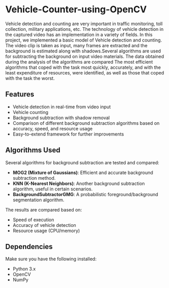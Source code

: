 # Vehicle-Counter-using-OpenCV
Vehicle detection and counting are very important in traffic monitoring, toll collection, military applications, etc. The technology of vehicle detection in the captured video has an implementation in a variety of fields. In this project, we implemented a basic model of Vehicle detection and counting. The video clip is taken as input, many frames are extracted and the background is estimated along with shadows.Several algorithms are used for subtracting the background on input video materials. The data obtained during the analysis of the algorithms are compared The most efficient algorithms that coped with the task most quickly, accurately, and with the least expenditure of resources, were identified, as well as those that coped with the task the worst.

## Features
- Vehicle detection in real-time from video input
- Vehicle counting
- Background subtraction with shadow removal
- Comparison of different background subtraction algorithms based on accuracy, speed, and resource usage
- Easy-to-extend framework for further improvements

## Algorithms Used
Several algorithms for background subtraction are tested and compared:
- **MOG2 (Mixture of Gaussians)**: Efficient and accurate background subtraction method.
- **KNN (K-Nearest Neighbors)**: Another background subtraction algorithm, useful in certain scenarios.
- **BackgroundSubtractorGMG**: A probabilistic foreground/background segmentation algorithm.
  
The results are compared based on:
- Speed of execution
- Accuracy of vehicle detection
- Resource usage (CPU/memory)

## Dependencies
Make sure you have the following installed:
- Python 3.x
- OpenCV
- NumPy
